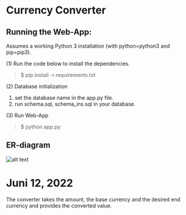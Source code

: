# Currency Converter
## Running the Web-App:

Assumes a working Python 3 installation (with python=python3 and pip=pip3).

(1) Run the code below to install the dependencies.

>$ pip install -r requirements.txt

(2) Database initialization
1. set the database name in the app.py file.
2. run schema.sql, schema_ins.sql in your database.

(3) Run Web-App
>$ python app.py

## ER-diagram

![alt text]([https://github.com/Rasmushoy/currency_converter/blob/main/img.png](https://github.com/Rasmushoy/currency_converter/blob/main/Er_3.png))


# Juni 12, 2022
The converter takes the amount, the base currency and the desired end currency and provides the converted value. 



